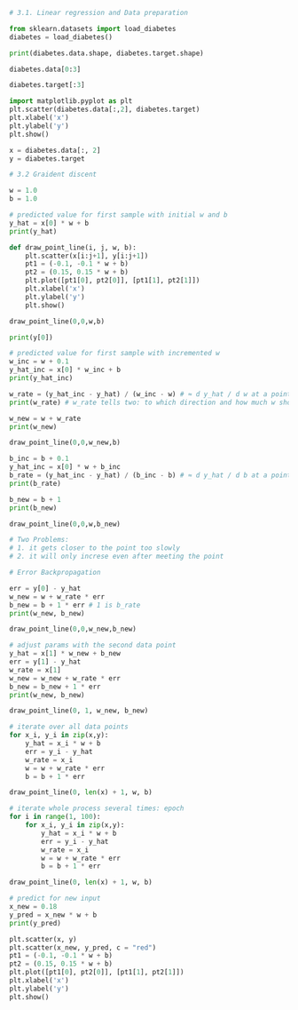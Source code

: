 ```python
# 3.1. Linear regression and Data preparation
```

```python
from sklearn.datasets import load_diabetes
diabetes = load_diabetes()
```

```python
print(diabetes.data.shape, diabetes.target.shape)
```

```python
diabetes.data[0:3]
```

```python
diabetes.target[:3]
```

```python
import matplotlib.pyplot as plt
plt.scatter(diabetes.data[:,2], diabetes.target)
plt.xlabel('x')
plt.ylabel('y')
plt.show()
```

```python
x = diabetes.data[:, 2]
y = diabetes.target
```

```python
# 3.2 Graident discent
```

```python
w = 1.0
b = 1.0
```

```python
# predicted value for first sample with initial w and b
y_hat = x[0] * w + b
print(y_hat)
```

```python
def draw_point_line(i, j, w, b):
    plt.scatter(x[i:j+1], y[i:j+1])
    pt1 = (-0.1, -0.1 * w + b)
    pt2 = (0.15, 0.15 * w + b)
    plt.plot([pt1[0], pt2[0]], [pt1[1], pt2[1]])
    plt.xlabel('x')
    plt.ylabel('y')
    plt.show()
```

```python
draw_point_line(0,0,w,b)
```

```python
print(y[0])
```

```python
# predicted value for first sample with incremented w
w_inc = w + 0.1
y_hat_inc = x[0] * w_inc + b
print(y_hat_inc)
```

```python
w_rate = (y_hat_inc - y_hat) / (w_inc - w) # ≈ d y_hat / d w at a point x[0]
print(w_rate) # w_rate tells two: to which direction and how much w should go
```

```python
w_new = w + w_rate
print(w_new)
```

```python
draw_point_line(0,0,w_new,b)
```

```python
b_inc = b + 0.1
y_hat_inc = x[0] * w + b_inc
b_rate = (y_hat_inc - y_hat) / (b_inc - b) # ≈ d y_hat / d b at a point x[0]
print(b_rate)
```

```python
b_new = b + 1
print(b_new)
```

```python
draw_point_line(0,0,w,b_new)
```

```python
# Two Problems: 
# 1. it gets closer to the point too slowly
# 2. it will only increse even after meeting the point
```

```python
# Error Backpropagation
```

```python
err = y[0] - y_hat
w_new = w + w_rate * err
b_new = b + 1 * err # 1 is b_rate
print(w_new, b_new)
```

```python
draw_point_line(0,0,w_new,b_new)
```

```python
# adjust params with the second data point
y_hat = x[1] * w_new + b_new
err = y[1] - y_hat
w_rate = x[1]
w_new = w_new + w_rate * err
b_new = b_new + 1 * err
print(w_new, b_new)
```

```python
draw_point_line(0, 1, w_new, b_new)
```

```python
# iterate over all data points
for x_i, y_i in zip(x,y):
    y_hat = x_i * w + b
    err = y_i - y_hat
    w_rate = x_i
    w = w + w_rate * err
    b = b + 1 * err
```

```python
draw_point_line(0, len(x) + 1, w, b)
```

```python
# iterate whole process several times: epoch
for i in range(1, 100):
    for x_i, y_i in zip(x,y):
        y_hat = x_i * w + b
        err = y_i - y_hat
        w_rate = x_i
        w = w + w_rate * err
        b = b + 1 * err
```

```python
draw_point_line(0, len(x) + 1, w, b)
```

```python
# predict for new input
x_new = 0.18
y_pred = x_new * w + b
print(y_pred)
```

```python
plt.scatter(x, y)
plt.scatter(x_new, y_pred, c = "red")
pt1 = (-0.1, -0.1 * w + b)
pt2 = (0.15, 0.15 * w + b)
plt.plot([pt1[0], pt2[0]], [pt1[1], pt2[1]])
plt.xlabel('x')
plt.ylabel('y')
plt.show()
```
